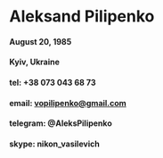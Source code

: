 # Aleksand Pilipenko

#### August 20, 1985

#### Kyiv, Ukraine

#### tel: +38 073 043 68 73

#### email: vopilipenko@gmail.com

#### telegram: @AleksPilipenko

#### skype: nikon_vasilevich
